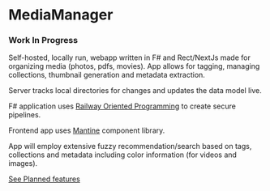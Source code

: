 # MediaManager

### Work In Progress ###

Self-hosted, locally run, webapp written in F# and Rect/NextJs made for organizing media (photos, pdfs, movies).
App allows for tagging, managing collections, thumbnail generation and metadata extraction.

Server tracks local directories for changes and updates the data model live.

F# application uses [Railway Oriented Programming](https://fsharpforfunandprofit.com/rop/) to create secure pipelines.

Frontend app uses [Mantine](https://mantine.dev/) component library.

App will employ extensive fuzzy recommendation/search based on tags, collections and metadata
including color information (for videos and images).

[See Planned features](todo.txt)



